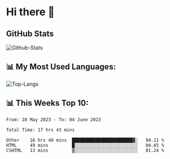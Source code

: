 # Hi there 👋

## GitHub Stats
![Github-Stats](https://github-readme-stats-sigma-five.vercel.app/api?username=ltorson&show_icons=true&theme=radical&count_private=true)

## 📊 My Most Used Languages:
![Top-Langs](https://github-readme-stats-sigma-five.vercel.app/api/top-langs/?username=LTorson&layout=compact&langs_count=10)

## 📊 This Weeks Top 10:
<!--START_SECTION:waka-->

```text
From: 28 May 2023 - To: 04 June 2023

Total Time: 17 hrs 43 mins

Other    16 hrs 40 mins  ███████████████████████▓░   94.11 %
HTML     49 mins         █░░░░░░░░░░░░░░░░░░░░░░░░   04.65 %
CSHTML   13 mins         ▒░░░░░░░░░░░░░░░░░░░░░░░░   01.24 %
```

<!--END_SECTION:waka-->
